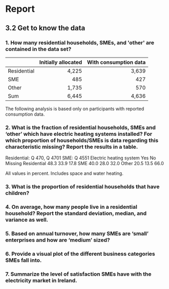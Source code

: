 # Report

## 3.2 Get to know the data

### 1.	How many residential households, SMEs, and 'other' are contained in the data set?

| | Initially allocated | With consumption data |
|:------------- |-------------:| -----:|
| Residential | 4,225 | 3,639 |
| SME | 485 |  427 |
| Other | 1,735 | 570 |
| Sum | 6,445 | 4,636

The following analysis is based only on participants with reported consumption data.

### 2.	What is the fraction of residential households, SMEs and ‘other’ which have electric heating systems installed? For which proportion of households/SMEs is data regarding this characteristic missing? Report the results in a table.

Residential: Q 470, Q 4701
SME: Q 4551
	Electric heating system
	Yes	No	Missing
Residential	48.3	33.9	17.8
SME	40.0	28.0	32.0
Other	20.5	13.5	66.0

All values in percent. Includes space and water heating.

### 3. What is the proportion of residential households that have children? 
### 4. On average, how many people live in a residential household? Report the standard deviation, median, and variance as well. 
### 5. Based on annual turnover, how many SMEs are ‘small’ enterprises and how are ‘medium’ sized? 
### 6. Provide a visual plot of the different business categories SMEs fall into. 
### 7. Summarize the level of satisfaction SMEs have with the electricity market in Ireland.
